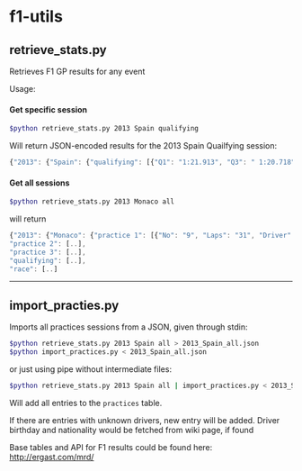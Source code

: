 f1-utils
========


retrieve_stats.py
-
Retrieves F1 GP results for any event

Usage:

#### Get specific session
```sh
$python retrieve_stats.py 2013 Spain qualifying
```

Will return JSON-encoded results for the 2013 Spain Quailfying session:

```javascript
{"2013": {"Spain": {"qualifying": [{"Q1": "1:21.913", "Q3": " 1:20.718", "Q2": " 1:21.776", "No": "9", "Laps": "12", "Driver": "Nico Rosberg", "Pos" : "1", "Team": "Mercedes"}, {"Q1": "1:21.728", "Q3": " 1:20.972", "Q2": " 1:21.001", "No": "10", "Laps": "12", "Driver": "Lewis Hamilton", "Pos": "2 ", "Team": "Mercedes"}, {"Q1": "1:22.158", "Q3": " 1:21.054", "Q2": " 1:21.602", "No": "1", "Laps": "12", "Driver": "Sebastian Vettel", "Pos": "3",  "Team": "Red Bull Racing-Renault"}, {"Q1": "1:22.210", "Q3": " 1:21.177", "Q2": " 1:21.676", "No": "7", "Laps": "17", "Driver": "Kimi R\u00e4ikk\u00 f6nen", "Pos": "4", "Team": "Lotus-Renault"}, ...
```

#### Get all sessions
```sh
$python retrieve_stats.py 2013 Monaco all
```
will return
```javascript
{"2013": {"Monaco": {"practice 1": [{"No": "9", "Laps": "31", "Driver": "Nico Rosberg", "Pos": "1", "Gap": "[]", "Team": "Mercedes", "Time/Retired": "1:16.195"}, ...
"practice 2": [..],
"practice 3": [..],
"qualifying": [..],
"race": [..]
```


---
import_practies.py
-
Imports all practices sessions from a JSON, given through stdin:

```sh
$python retrieve_stats.py 2013 Spain all > 2013_Spain_all.json
$python import_practices.py < 2013_Spain_all.json
```

or just using pipe without intermediate files:
```sh
$python retrieve_stats.py 2013 Spain all | import_practices.py < 2013_Spain_all.json
```

Will add all entries to the `practices` table.

If there are entries with unknown drivers, new entry will be added.
Driver birthday and nationality would be fetched from wiki page, if found


Base tables and API for F1 results could be found here: http://ergast.com/mrd/
